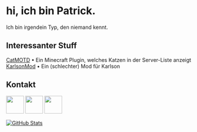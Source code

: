 # hi, ich bin Patrick.
Ich bin irgendein Typ, den niemand kennt.

## Interessanter Stuff
[CatMOTD](catmotd) • Ein Minecraft Plugin, welches Katzen in der Server-Liste anzeigt  
[KarlsonMod](karlsonmod) • Ein (schlechter) Mod für Karlson  

## Kontakt
[<img src="https://zimpatrick.gq/assets/twitter.png" width="48px">](https://twitter.com/zImPatrick_)
[<img src="https://zimpatrick.gq/assets/discord.png" width="48px">](https://discord.gg/7RTxDb9)
[<img src="https://telegram.org/img/t_logo.svg?1" width="48px">](https://t.me/zImPatrick)

[![GitHub Stats](https://github-readme-stats.vercel.app/api?username=zImPatrick)](https://github.com/anuraghazra/github-readme-stats)

<!--
**zImPatrick/zImPatrick** is a ✨ _special_ ✨ repository because its `README.md` (this file) appears on your GitHub profile.

Here are some ideas to get you started:

- 🔭 I’m currently working on ...
- 🌱 I’m currently learning ...
- 👯 I’m looking to collaborate on ...
- 🤔 I’m looking for help with ...
- 💬 Ask me about ...
- 📫 How to reach me: ...
- 😄 Pronouns: ...
- ⚡ Fun fact: ...
-->

